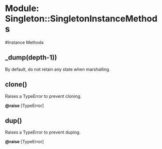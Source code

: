 # Module: Singleton::SingletonInstanceMethods
    




#Instance Methods
## _dump(depth-1)) [](#method-i-_dump)
By default, do not retain any state when marshalling.

## clone() [](#method-i-clone)
Raises a TypeError to prevent cloning.

**@raise** [TypeError] 

## dup() [](#method-i-dup)
Raises a TypeError to prevent duping.

**@raise** [TypeError] 

